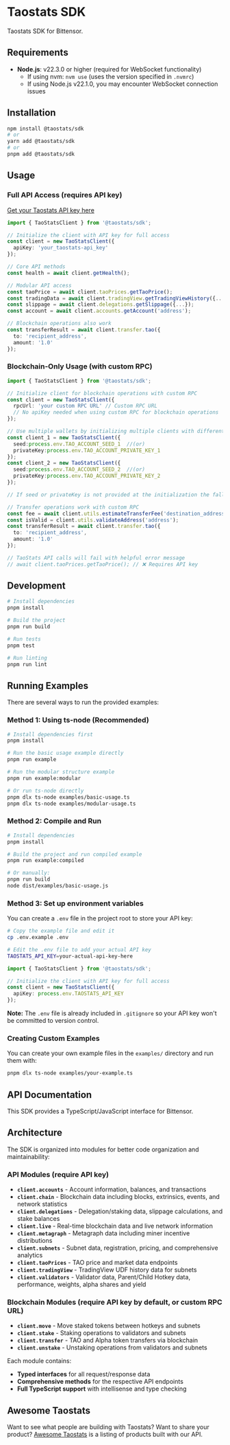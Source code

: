 # Taostats SDK

Taostats SDK for Bittensor.

## Requirements

- **Node.js**: v22.3.0 or higher (required for WebSocket functionality)
  - If using nvm: `nvm use` (uses the version specified in `.nvmrc`)
  - If using Node.js v22.1.0, you may encounter WebSocket connection issues

## Installation

```bash
npm install @taostats/sdk
# or
yarn add @taostats/sdk
# or
pnpm add @taostats/sdk
```

## Usage

### Full API Access (requires API key)
[Get your Taostats API key here](https://docs.taostats.io/docs/the-taostats-api)

```typescript
import { TaoStatsClient } from '@taostats/sdk';

// Initialize the client with API key for full access
const client = new TaoStatsClient({
  apiKey: 'your_taostats-api_key'
});

// Core API methods
const health = await client.getHealth();

// Modular API access
const taoPrice = await client.taoPrices.getTaoPrice();
const tradingData = await client.tradingView.getTradingViewHistory({...});
const slippage = await client.delegations.getSlippage({...});
const account = await client.accounts.getAccount('address');

// Blockchain operations also work
const transferResult = await client.transfer.tao({
  to: 'recipient_address',
  amount: '1.0'
});
```

### Blockchain-Only Usage (with custom RPC)

```typescript
import { TaoStatsClient } from '@taostats/sdk';

// Initialize client for blockchain operations with custom RPC
const client = new TaoStatsClient({
  rpcUrl: 'your custom RPC URL' // Custom RPC URL
  // No apiKey needed when using custom RPC for blockchain operations
});

// Use multiple wallets by initializing multiple clients with different TAO_ACCOUNT_SEED or TAO_ACCOUNT_PRIVATE_KEY
const client_1 = new TaoStatsClient({
  seed:process.env.TAO_ACCOUNT_SEED_1  //(or)
  privateKey:process.env.TAO_ACCOUNT_PRIVATE_KEY_1 
});
const client_2 = new TaoStatsClient({
  seed:process.env.TAO_ACCOUNT_SEED_2  //(or)
  privateKey:process.env.TAO_ACCOUNT_PRIVATE_KEY_2 
});

// If seed or privateKey is not provided at the initialization the fallback is to have TAO_ACCOUNT_SEED or TAO_ACCOUNT_PRIVATE_KEY in .env file for blockchain operations

// Transfer operations work with custom RPC
const fee = await client.utils.estimateTransferFee('destination_address', '1.0');
const isValid = client.utils.validateAddress('address');
const transferResult = await client.transfer.tao({
  to: 'recipient_address',
  amount: '1.0'
});

// TaoStats API calls will fail with helpful error message
// await client.taoPrices.getTaoPrice(); // ❌ Requires API key
```

## Development

```bash
# Install dependencies
pnpm install

# Build the project
pnpm run build

# Run tests
pnpm test

# Run linting
pnpm run lint
```

## Running Examples

There are several ways to run the provided examples:

### Method 1: Using ts-node (Recommended)

```bash
# Install dependencies first
pnpm install

# Run the basic usage example directly
pnpm run example

# Run the modular structure example
pnpm run example:modular

# Or run ts-node directly
pnpm dlx ts-node examples/basic-usage.ts
pnpm dlx ts-node examples/modular-usage.ts
```

### Method 2: Compile and Run

```bash
# Install dependencies
pnpm install

# Build the project and run compiled example
pnpm run example:compiled

# Or manually:
pnpm run build
node dist/examples/basic-usage.js
```

### Method 3: Set up environment variables

You can create a `.env` file in the project root to store your API key:

```bash
# Copy the example file and edit it
cp .env.example .env

# Edit the .env file to add your actual API key
TAOSTATS_API_KEY=your-actual-api-key-here

```

```typescript
import { TaoStatsClient } from '@taostats/sdk';

// Initialize the client with API key for full access
const client = new TaoStatsClient({
  apiKey: process.env.TAOSTATS_API_KEY
});

```

**Note:** The `.env` file is already included in `.gitignore` so your API key won't be committed to version control.

### Creating Custom Examples

You can create your own example files in the `examples/` directory and run them with:

```bash
pnpm dlx ts-node examples/your-example.ts
```

## API Documentation

This SDK provides a TypeScript/JavaScript interface for Bittensor.

## Architecture

The SDK is organized into modules for better code organization and maintainability:

### API Modules (require API key)
- **`client.accounts`** - Account information, balances, and transactions
- **`client.chain`** - Blockchain data including blocks, extrinsics, events, and network statistics
- **`client.delegations`** - Delegation/staking data, slippage calculations, and stake balances
- **`client.live`** - Real-time blockchain data and live network information
- **`client.metagraph`** - Metagraph data including miner incentive distributions
- **`client.subnets`** - Subnet data, registration, pricing, and comprehensive analytics
- **`client.taoPrices`** - TAO price and market data endpoints
- **`client.tradingView`** - TradingView UDF history data for subnets
- **`client.validators`** - Validator data, Parent/Child Hotkey data, performance, weights, alpha shares and yield

### Blockchain Modules (require API key by default, or custom RPC URL)
- **`client.move`** - Move staked tokens between hotkeys and subnets
- **`client.stake`** - Staking operations to validators and subnets
- **`client.transfer`** - TAO and Alpha token transfers via blockchain
- **`client.unstake`** - Unstaking operations from validators and subnets

Each module contains:
- **Typed interfaces** for all request/response data
- **Comprehensive methods** for the respective API endpoints
- **Full TypeScript support** with intellisense and type checking

## Awesome Taostats

Want to see what people are building with Taostats? Want to share your product? [Awesome Taostats](https://github.com/taostat/awesome-taostats) is a listing of products built with our API.
